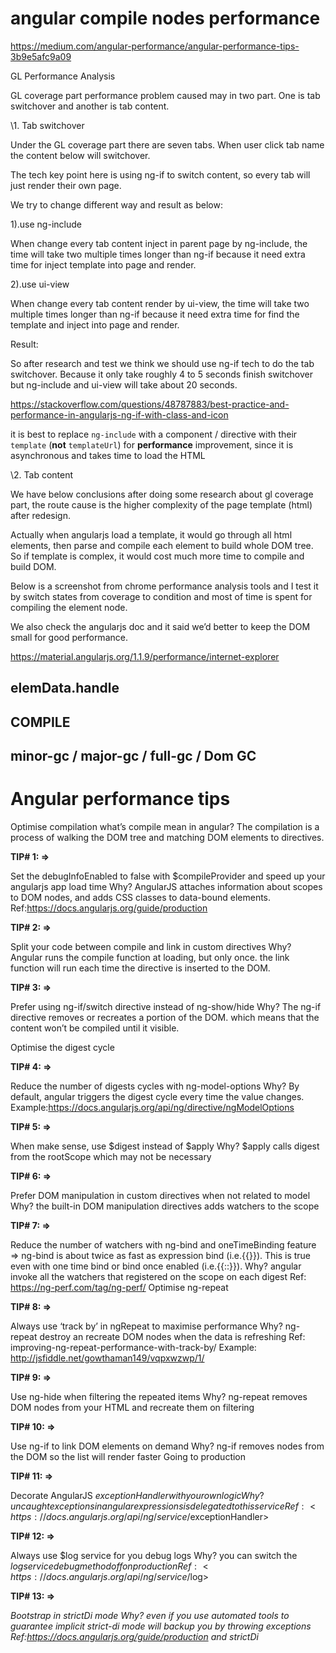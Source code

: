 # angular compile nodes performance

https://medium.com/angular-performance/angular-performance-tips-3b9e5afc9a09

GL Performance Analysis

GL coverage part performance problem caused may in two part. One is tab switchover and another is tab content.

\1. Tab switchover

Under the GL coverage part there are seven tabs. When user click tab name the content below will switchover.

The tech key point here is using ng-if to switch content, so every tab will just render their own page.

We try to change different way and result as below:

1).use ng-include

When change every tab content inject in parent page by ng-include, the time will take two multiple times longer than ng-if because it need extra time for inject template into page and render.

2).use ui-view

When change every tab content render by ui-view, the time will take two multiple times longer than ng-if because it need extra time for find the template and inject into page and render.

Result:

So after research and test we think we should use ng-if tech to do the tab switchover. Because it only take roughly 4 to 5 seconds finish switchover but ng-include and ui-view will take about 20 seconds.

https://stackoverflow.com/questions/48787883/best-practice-and-performance-in-angularjs-ng-if-with-class-and-icon

it is best to replace `ng-include` with a component / directive with their `template` (**not** `templateUrl`) for **performance** improvement, since it is asynchronous and takes time to load the HTML

\2. Tab content

We have below conclusions after doing some research about gl coverage part, the route cause is the higher complexity of the page template (html) after redesign.

Actually when angularjs load a template, it would go through all html elements, then parse and compile each element to build whole DOM tree. So if template is complex, it would cost much more time to compile and build DOM.   

Below is a screenshot from chrome performance analysis tools and I test it by switch states from coverage to condition and most of time is spent for compiling the element node.

 

We also check the angularjs doc and it said we’d better to keep the DOM small for good performance.

https://material.angularjs.org/1.1.9/performance/internet-explorer



## elemData.handle

## COMPILE

## minor-gc / major-gc / full-gc / Dom GC



# Angular performance tips

Optimise compilation what’s compile mean in angular? The compilation is a process of walking the DOM tree and matching DOM elements to directives.

**TIP# 1: =>**

Set the debugInfoEnabled to false with $compileProvider and speed up your angularjs app load time Why? AngularJS attaches information about scopes to DOM nodes, and adds CSS classes to data-bound elements. Ref:https://docs.angularjs.org/guide/production

**TIP# 2: =>**

Split your code between compile and link in custom directives Why? Angular runs the compile function at loading, but only once. the link function will run each time the directive is inserted to the DOM.

**TIP# 3: =>**

Prefer using ng-if/switch directive instead of ng-show/hide Why? The ng-if directive removes or recreates a portion of the DOM. which means that the content won’t be compiled until it visible.

Optimise the digest cycle

**TIP# 4: =>**

Reduce the number of digests cycles with ng-model-options Why? By default, angular triggers the digest cycle every time the value changes. Example:https://docs.angularjs.org/api/ng/directive/ngModelOptions

**TIP# 5: =>**

When make sense, use $digest instead of $apply Why? $apply calls digest from the rootScope which may not be necessary

**TIP# 6: =>**

Prefer DOM manipulation in custom directives when not related to model Why? the built-in DOM manipulation directives adds watchers to the scope

**TIP# 7: =>**

Reduce the number of watchers with ng-bind and oneTimeBinding feature => ng-bind is about twice as fast as expression bind (i.e.{{}}). This is true even with one time bind or bind once enabled (i.e.{{::}}). Why? angular invoke all the watchers that registered on the scope on each digest Ref: <https://ng-perf.com/tag/ng-perf/> Optimise ng-repeat

**TIP# 8: =>**

Always use ‘track by’ in ngRepeat to maximise performance Why? ng-repeat destroy an recreate DOM nodes when the data is refreshing Ref: improving-ng-repeat-performance-with-track-by/ Example: <http://jsfiddle.net/gowthaman149/vqpxwzwp/1/>

**TIP# 9: =>** 

Use ng-hide when filtering the repeated items Why? ng-repeat removes DOM nodes from your HTML and recreate them on filtering

**TIP# 10: =>**

Use ng-if to link DOM elements on demand Why? ng-if removes nodes from the DOM so the list will render faster Going to production

**TIP# 11: =>**

Decorate AngularJS $exceptionHandler with your own logic Why? uncaught exceptions in angular expressions is delegated to this service Ref: <https://docs.angularjs.org/api/ng/service/$exceptionHandler>

**TIP# 12: =>**

Always use $log service for you debug logs Why? you can switch the $log service debug method off on production Ref: <https://docs.angularjs.org/api/ng/service/$log>

**TIP# 13: =>**

*Bootstrap in strictDi mode Why? even if you use automated tools to guarantee implicit strict-di mode will backup you by throwing exceptions Ref:https://docs.angularjs.org/guide/production and strictDi*